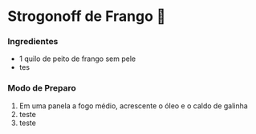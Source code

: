 # Strogonoff de Frango :chicken:

### Ingredientes

- 1 quilo de peito de frango sem pele
- tes





### Modo de Preparo

1. Em uma panela a fogo médio, acrescente o óleo e o caldo de galinha
2. teste
3. teste





